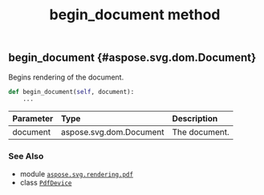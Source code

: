 ﻿---
title: begin_document method
second_title: Aspose.SVG for Python via .NET API References
description: 
type: docs
weight: 30
url: /python-net/aspose.svg.rendering.pdf/pdfdevice/begin_document/
is_root: false
---

## begin_document {#aspose.svg.dom.Document}

Begins rendering of the document.



```python
def begin_document(self, document):
    ...
```


| Parameter | Type | Description |
| :- | :- | :- |
| document | aspose.svg.dom.Document | The document. |



### See Also
* module [`aspose.svg.rendering.pdf`](../../)
* class [`PdfDevice`](/svg/python-net/aspose.svg.rendering.pdf/pdfdevice)
